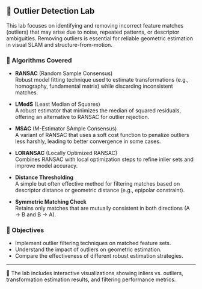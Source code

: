 ## 🚫 Outlier Detection Lab

This lab focuses on identifying and removing incorrect feature matches (outliers) that may arise due to noise, repeated patterns, or descriptor ambiguities. Removing outliers is essential for reliable geometric estimation in visual SLAM and structure-from-motion.

### 🧮 Algorithms Covered

- **RANSAC** (Random Sample Consensus)  
  Robust model fitting technique used to estimate transformations (e.g., homography, fundamental matrix) while discarding inconsistent matches.

- **LMedS** (Least Median of Squares)  
  A robust estimator that minimizes the median of squared residuals, offering an alternative to RANSAC for outlier rejection.

- **MSAC** (M-Estimator SAmple Consensus)  
  A variant of RANSAC that uses a soft cost function to penalize outliers less harshly, leading to better convergence in some cases.

- **LORANSAC** (Locally Optimized RANSAC)  
  Combines RANSAC with local optimization steps to refine inlier sets and improve model accuracy.

- **Distance Thresholding**  
  A simple but often effective method for filtering matches based on descriptor distance or geometric distance (e.g., epipolar constraint).

- **Symmetric Matching Check**  
  Retains only matches that are mutually consistent in both directions (A → B and B → A).

### 🎯 Objectives

- Implement outlier filtering techniques on matched feature sets.
- Understand the impact of outliers on geometric estimation.
- Compare the effectiveness of different robust estimation strategies.

---

📁 The lab includes interactive visualizations showing inliers vs. outliers, transformation estimation results, and filtering performance metrics.
